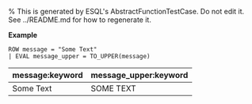 % This is generated by ESQL's AbstractFunctionTestCase. Do not edit it. See ../README.md for how to regenerate it.

**Example**

```esql
ROW message = "Some Text"
| EVAL message_upper = TO_UPPER(message)
```

| message:keyword | message_upper:keyword |
| --- | --- |
| Some Text | SOME TEXT |



